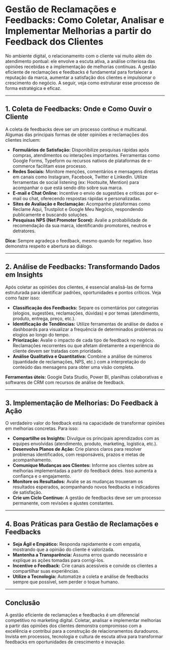 # Gestão de Reclamações e Feedbacks: Como Coletar, Analisar e Implementar Melhorias a partir do Feedback dos Clientes

No ambiente digital, o relacionamento com o cliente vai muito além do atendimento pontual: ele envolve a escuta ativa, a análise criteriosa das opiniões recebidas e a implementação de melhorias contínuas. A gestão eficiente de reclamações e feedbacks é fundamental para fortalecer a reputação da marca, aumentar a satisfação dos clientes e impulsionar o crescimento do negócio. A seguir, veja como estruturar esse processo de forma estratégica e eficaz.

---

## 1. Coleta de Feedbacks: Onde e Como Ouvir o Cliente

A coleta de feedbacks deve ser um processo contínuo e multicanal. Algumas das principais formas de obter opiniões e reclamações dos clientes incluem:

- **Formulários de Satisfação:** Disponibilize pesquisas rápidas após compras, atendimentos ou interações importantes. Ferramentas como Google Forms, Typeform ou recursos nativos de plataformas de e-commerce facilitam esse processo.
- **Redes Sociais:** Monitore menções, comentários e mensagens diretas em canais como Instagram, Facebook, Twitter e LinkedIn. Utilize ferramentas de social listening (ex: Hootsuite, Mention) para acompanhar o que está sendo dito sobre sua marca.
- **E-mail e Chat Online:** Incentive o envio de sugestões e críticas por e-mail ou chat, oferecendo respostas rápidas e personalizadas.
- **Sites de Avaliação e Reclamação:** Acompanhe plataformas como Reclame Aqui, Trustpilot e Google Meu Negócio, respondendo publicamente e buscando soluções.
- **Pesquisas NPS (Net Promoter Score):** Avalie a probabilidade de recomendação da sua marca, identificando promotores, neutros e detratores.

**Dica:** Sempre agradeça o feedback, mesmo quando for negativo. Isso demonstra respeito e abertura ao diálogo.

---

## 2. Análise de Feedbacks: Transformando Dados em Insights

Após coletar as opiniões dos clientes, é essencial analisá-las de forma estruturada para identificar padrões, oportunidades e pontos críticos. Veja como fazer isso:

- **Classificação dos Feedbacks:** Separe os comentários por categorias (elogios, sugestões, reclamações, dúvidas) e por temas (atendimento, produto, entrega, preço, etc.).
- **Identificação de Tendências:** Utilize ferramentas de análise de dados e dashboards para visualizar a frequência de determinados problemas ou elogios ao longo do tempo.
- **Priorização:** Avalie o impacto de cada tipo de feedback no negócio. Reclamações recorrentes ou que afetam diretamente a experiência do cliente devem ser tratadas com prioridade.
- **Análise Qualitativa e Quantitativa:** Combine a análise de números (quantidade de reclamações, NPS, etc.) com a interpretação do conteúdo das mensagens para obter uma visão completa.

**Ferramentas úteis:** Google Data Studio, Power BI, planilhas colaborativas e softwares de CRM com recursos de análise de feedback.

---

## 3. Implementação de Melhorias: Do Feedback à Ação

O verdadeiro valor do feedback está na capacidade de transformar opiniões em melhorias concretas. Para isso:

- **Compartilhe os Insights:** Divulgue os principais aprendizados com as equipes envolvidas (atendimento, produto, marketing, logística, etc.).
- **Desenvolva Planos de Ação:** Crie planos claros para resolver problemas identificados, com responsáveis, prazos e metas de acompanhamento.
- **Comunique Mudanças aos Clientes:** Informe aos clientes sobre as melhorias implementadas a partir do feedback deles. Isso aumenta a confiança e o engajamento.
- **Monitore os Resultados:** Avalie se as mudanças trouxeram os resultados esperados, acompanhando novos feedbacks e indicadores de satisfação.
- **Crie um Ciclo Contínuo:** A gestão de feedbacks deve ser um processo permanente, com revisões e ajustes constantes.

---

## 4. Boas Práticas para Gestão de Reclamações e Feedbacks

- **Seja Ágil e Empático:** Responda rapidamente e com empatia, mostrando que a opinião do cliente é valorizada.
- **Mantenha a Transparência:** Assuma erros quando necessário e explique as ações tomadas para corrigi-los.
- **Incentive o Feedback:** Crie canais acessíveis e convide os clientes a compartilhar suas experiências.
- **Utilize a Tecnologia:** Automatize a coleta e análise de feedbacks sempre que possível, sem perder o toque humano.

---

## Conclusão

A gestão eficiente de reclamações e feedbacks é um diferencial competitivo no marketing digital. Coletar, analisar e implementar melhorias a partir das opiniões dos clientes demonstra compromisso com a excelência e contribui para a construção de relacionamentos duradouros. Invista em processos, tecnologia e cultura de escuta ativa para transformar feedbacks em oportunidades de crescimento e inovação.